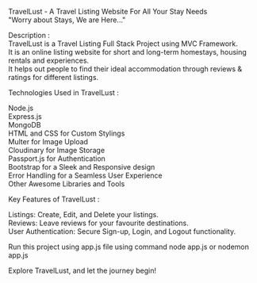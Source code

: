 TravelLust - A Travel Listing Website For All Your Stay Needs        
"Worry about Stays, We are Here..."

Description :        
TravelLust is a Travel Listing Full Stack Project using MVC Framework.       
It is an online listing website for short and long-term homestays, housing rentals and experiences.       
It helps out people to find their ideal accommodation through reviews & ratings for different listings.

Technologies Used in TravelLust :

Node.js      
Express.js     
MongoDB       
HTML and CSS for Custom Stylings     
Multer for Image Upload      
Cloudinary for Image Storage      
Passport.js for Authentication      
Bootstrap for a Sleek and Responsive design      
Error Handling for a Seamless User Experience      
Other Awesome Libraries and Tools

Key Features of TravelLust :

Listings: Create, Edit, and Delete your listings.    
Reviews: Leave reviews for your favourite destinations.    
User Authentication: Secure Sign-up, Login, and Logout functionality.
        
Run this project using app.js file using command node app.js or nodemon app.js
    
Explore TravelLust, and let the journey begin! 
